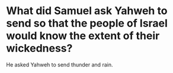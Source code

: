 # What did Samuel ask Yahweh to send so that the people of Israel would know the extent of their wickedness?

He asked Yahweh to send thunder and rain.
